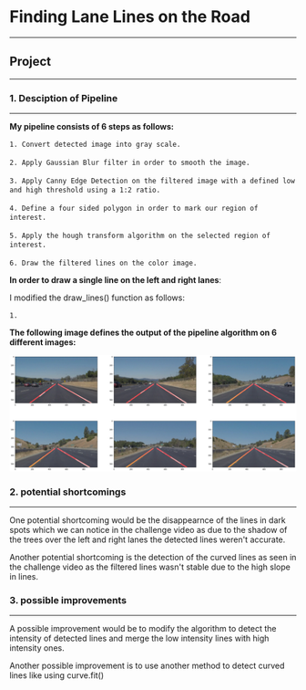 # **Finding Lane Lines on the Road** 
------------------------------------

## Project
----------
### 1. Desciption of Pipeline
-----------------------------
**My pipeline consists of 6 steps as follows:**

    1. Convert detected image into gray scale.

    2. Apply Gaussian Blur filter in order to smooth the image.

    3. Apply Canny Edge Detection on the filtered image with a defined low and high threshold using a 1:2 ratio.

    4. Define a four sided polygon in order to mark our region of interest.
    
    5. Apply the hough transform algorithm on the selected region of interest.
    
    6. Draw the filtered lines on the color image.

**In order to draw a single line on the left and right lanes**:

I modified the draw_lines() function as follows:

    1. 



**The following image defines the output of the pipeline algorithm on 6 different images:**

![alt text](https://github.com/KarimDahawy/Finding-Lane-Lines-on-the-Road/blob/master/test_images/Output.png)

### 2. potential shortcomings
-----------------------------
One potential shortcoming would be the disappearnce of the lines in dark spots which we can notice in the challenge video as due to the shadow of the trees over the left and right lanes the detected lines weren't accurate.

Another potential shortcoming is the detection of the curved lines as seen in the challenge video as the filtered lines wasn't stable due to the high slope in lines.


### 3. possible improvements
----------------------------
A possible improvement would be to modify the algorithm to detect the intensity of detected lines and merge the low intensity lines with high intensity ones.

Another possible improvement is to use another method to detect curved lines like using curve.fit() 



